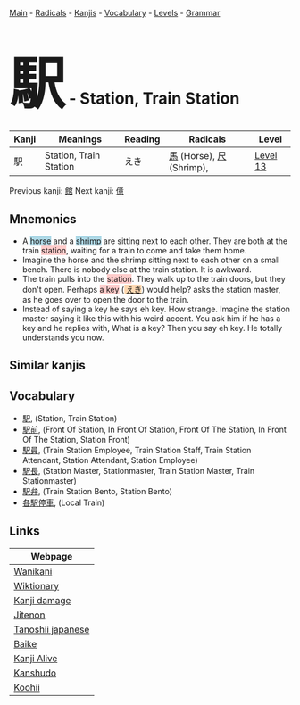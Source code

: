 <style> bigfont {font-size: 100px}</style>
[Main](../README.md) -
[Radicals](../radicals.md) -
[Kanjis](../kanjis.md) -
[Vocabulary](../vocabulary.md) -
[Levels](../levels.md) -
[Grammar](../grammar.md)
# <bigfont> 駅</bigfont> - Station, Train Station 

| Kanji | Meanings | Reading | Radicals | Level |
| --- | --- | --- | --- | --- |
| 駅 | Station, Train Station | えき | [馬](../radicals/馬.md) (Horse), [尺](../radicals/尺.md) (Shrimp),  | [Level 13](../levels/wk_level13.md) |

Previous kanji: [館](館.md) Next kanji: [億](億.md) 

## Mnemonics
 * A <span style="background-color:#ADD8E6"> horse</span> and a <span style="background-color:#ADD8E6"> shrimp</span> are sitting next to each other. They are both at the train <span style="background-color:#ffcccb"> station</span>, waiting for a train to come and take them home.
* Imagine the horse and the shrimp sitting next to each other on a small bench. There is nobody else at the train station. It is awkward.
* The train pulls into the <span style="background-color:#ffcccb"> station</span>. They walk up to the train doors, but they don't open. Perhaps <span style="background-color:#ffcccb"> a key</span> (<span style="background-color:#fed8b1"> [えき](https://jisho.org/search/えき)</span>) would help? asks the station master, as he goes over to open the door to the train.
* Instead of saying a key he says eh key. How strange. Imagine the station master saying it like this with his weird accent. You ask him if he has a key and he replies with, What is a key? Then you say eh key. He totally understands you now.


## Similar kanjis
 


## Vocabulary
 * [駅](../vocabulary/駅.md), (Station, Train Station)
* [駅前](../vocabulary/駅.md), (Front Of Station, In Front Of Station, Front Of The Station, In Front Of The Station, Station Front)
* [駅員](../vocabulary/駅.md), (Train Station Employee, Train Station Staff, Train Station Attendant, Station Attendant, Station Employee)
* [駅長](../vocabulary/駅.md), (Station Master, Stationmaster, Train Station Master, Train Stationmaster)
* [駅弁](../vocabulary/駅.md), (Train Station Bento, Station Bento)
* [各駅停車](../vocabulary/駅.md), (Local Train)



## Links 

| Webpage |
| --- |
| [Wanikani          ](https://www.wanikani.com/kanji/駅) |
| [Wiktionary        ](https://en.wiktionary.org/wiki/駅) |
| [Kanji damage      ](http://www.kanjidamage.com/kanji/search?utf8=✓&q=駅) |
| [Jitenon           ](https://jitenon.com/kanji/駅) |
| [Tanoshii japanese ](https://www.tanoshiijapanese.com/dictionary/kanji.cfm?k=駅) |
| [Baike             ](https://baike.baidu.com/item/駅) |
| [Kanji Alive       ](https://app.kanjialive.com/駅) |
| [Kanshudo          ](https://www.kanshudo.com/searchmn?q=駅) |
| [Koohii            ](https://kanji.koohii.com/study/kanji/駅) |
